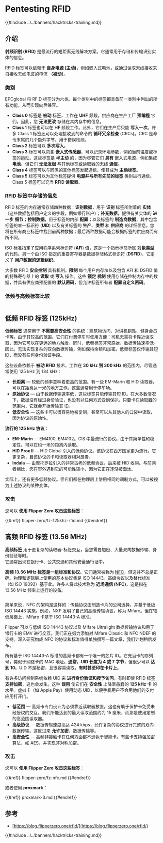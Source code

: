# Pentesting RFID

{{#include ../../banners/hacktricks-training.md}}

## 介绍

**射频识别 (RFID)** 是最流行的短距离无线解决方案。它通常用于存储和传输识别实体的信息。

RFID 标签可以依赖于 **自身电源 (主动)**，例如嵌入式电池，或通过读取天线接收来自接收无线电波的电流 **（被动）**。

### 类别

EPCglobal 将 RFID 标签分为六类。每个类别中的标签都具备前一类别中列出的所有功能，从而实现向后兼容。

- **Class 0** 标签是 **被动** 标签，工作在 **UHF** 频段。供应商在生产工厂 **预编程** 它们。因此，您 **无法更改** 存储在其内存中的信息。
- **Class 1** 标签也可以在 **HF** 频段工作。此外，它们在生产后只能 **写入一次**。许多 Class 1 标签还可以处理接收到的命令的 **循环冗余检查** (CRCs)。CRC 是命令末尾的几个额外字节，用于错误检测。
- **Class 2** 标签可以 **多次写入**。
- **Class 3** 标签可以包含 **嵌入式传感器**，可以记录环境参数，例如当前温度或标签的运动。这些标签是 **半主动** 的，因为尽管它们 **具有** 嵌入式电源，例如集成 **电池**，但它们 **无法发起** 与其他标签或读取器的无线 **通信**。
- **Class 4** 标签可以与同类的其他标签发起通信，使其成为 **主动标签**。
- **Class 5** 标签可以为其他标签提供 **电源并与所有先前的标签** 类别进行通信。Class 5 标签可以充当 **RFID 读取器**。

### RFID 标签中存储的信息

RFID 标签的内存通常存储四种数据：**识别数据**，用于 **识别** 标签所附着的 **实体**（这些数据包括用户定义的字段，例如银行账户）；**补充数据**，提供有关实体的 **进一步** **细节**；**控制数据**，用于标签的内部 **配置**；以及标签的 **制造商数据**，其中包含标签的唯一标识符 (**UID**) 以及有关标签的 **生产**、**类型** 和 **供应商** 的详细信息。您将在所有商业标签中找到前两种数据；最后两种数据可能会根据标签的供应商而有所不同。

ISO 标准指定了应用程序系列标识符 (**AFI**) 值，这是一个指示标签所属 **对象类型** 的代码。另一个由 ISO 指定的重要寄存器是数据存储格式标识符 (**DSFID**)，它定义了 **用户数据的逻辑组织**。

大多数 RFID **安全控制** 具有机制，**限制** 每个用户内存块以及包含 AFI 和 DSFID 值的特殊寄存器上的 **读取** 或 **写入** 操作。这些 **锁定** **机制** 使用存储在控制内存中的数据，并具有供应商预配置的 **默认密码**，但允许标签所有者 **配置自定义密码**。

### 低频与高频标签比较

<figure><img src="../../images/image (983).png" alt=""><figcaption></figcaption></figure>

## 低频 RFID 标签 (125kHz)

**低频标签** 通常用于 **不需要高安全性** 的系统：建筑物访问、对讲机钥匙、健身会员卡等。由于其较高的范围，它们在付费停车时使用方便：司机无需将卡靠近读取器，因为它可以在更远的地方触发。同时，低频标签非常原始，数据传输速率低。因此，无法实现复杂的双向数据传输，例如保持余额和加密。低频标签仅传输其短 ID，而没有任何身份验证手段。

这些设备依赖于 **被动** **RFID** 技术，工作在 **30 kHz 到 300 kHz** 的范围内，尽管通常使用 125 kHz 到 134 kHz：

- **长距离** — 较低的频率意味着更高的范围。有一些 EM-Marin 和 HID 读取器，可以在距离达一米的地方工作。这些通常用于停车场。
- **原始协议** — 由于数据传输速率低，这些标签只能传输其短 ID。在大多数情况下，数据没有经过身份验证，也没有以任何方式受到保护。只要卡在读取器的范围内，它就会开始传输其 ID。
- **低安全性** — 这些卡可以很容易地被复制，甚至可以从其他人的口袋中读取，因为协议的原始性。

**流行的 125 kHz 协议：**

- **EM-Marin** — EM4100, EM4102。CIS 中最流行的协议。由于其简单性和稳定性，可以在约一米的距离内读取。
- **HID Prox II** — HID Global 引入的低频协议。该协议在西方国家更为流行。它更复杂，且该协议的卡和读取器相对昂贵。
- **Indala** — 由摩托罗拉引入的非常古老的低频协议，后来被 HID 收购。与前两者相比，您在野外遇到它的可能性较小，因为它正在逐渐被淘汰。

实际上，还有更多低频协议。但它们都在物理层上使用相同的调制方式，可以被视为上述协议的某种变体。

### 攻击

您可以 **使用 Flipper Zero 攻击这些标签**：

{{#ref}}
flipper-zero/fz-125khz-rfid.md
{{#endref}}

## 高频 RFID 标签 (13.56 MHz)

**高频标签** 用于更复杂的读取器-标签交互，当您需要加密、大量双向数据传输、身份验证等时。\
它通常出现在银行卡、公共交通和其他安全通行证中。

**高频 13.56 MHz 标签是一组标准和协议**。它们通常被称为 [NFC](https://nfc-forum.org/what-is-nfc/about-the-technology/)，但这并不总是正确。物理和逻辑层上使用的基本协议集是 ISO 14443。高级协议以及替代标准（如 ISO 19092）基于此。许多人将此技术称为 **近场通信 (NFC)**，这是指在 13.56 MHz 频率上运行的设备。

<figure><img src="../../images/image (930).png" alt=""><figcaption></figcaption></figure>

简单来说，NFC 的架构是这样的：传输协议由制造卡片的公司选择，并基于低级 ISO 14443 实施。例如，NXP 发明了自己的高级传输协议，称为 Mifare。但在较低层面上，Mifare 卡基于 ISO 14443-A 标准。

Flipper 可以与低级 ISO 14443 协议以及 Mifare Ultralight 数据传输协议和用于银行卡的 EMV 进行交互。我们正在努力添加对 Mifare Classic 和 NFC NDEF 的支持。深入研究构成 NFC 的协议和标准值得单独撰写一篇文章，我们计划稍后发布。

所有基于 ISO 14443-A 标准的高频卡都有一个唯一的芯片 ID。它充当卡的序列号，类似于网络卡的 MAC 地址。**通常，UID 长度为 4 或 7 字节**，但很少可以 **达到 10**。UID 不是秘密，且很容易读取，**有时甚至印在卡片上**。

有许多访问控制系统依赖 UID 来 **进行身份验证和授予访问**。有时即使 RFID 标签 **支持加密**，这也会发生。这种 **误用** 使它们在 **安全性** 上降至愚蠢的 **125 kHz 卡** 的水平。虚拟卡（如 Apple Pay）使用动态 UID，以便手机用户不会用他们的支付应用打开门。

- **低范围** — 高频卡专门设计为必须靠近读取器放置。这也有助于保护卡免受未经授权的交互。我们所能达到的最大读取范围约为 15 厘米，而那是使用定制的高范围读取器。
- **高级协议** — 数据传输速度高达 424 kbps，允许复杂的协议进行完整的双向数据传输。这反过来 **允许加密**、数据传输等。
- **高安全性** — 高频非接触卡在任何方面都不逊色于智能卡。有些卡支持强加密算法，如 AES，并实现非对称加密。

### 攻击

您可以 **使用 Flipper Zero 攻击这些标签**：

{{#ref}}
flipper-zero/fz-nfc.md
{{#endref}}

或者使用 **proxmark**：

{{#ref}}
proxmark-3.md
{{#endref}}

## 参考

- [https://blog.flipperzero.one/rfid/](https://blog.flipperzero.one/rfid/)

{{#include ../../banners/hacktricks-training.md}}

